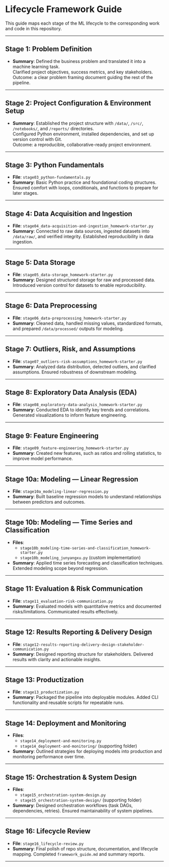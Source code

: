 # Lifecycle Framework Guide

This guide maps each stage of the ML lifecycle to the corresponding work and code in this repository.

---

## Stage 1: Problem Definition
- **Summary**: Defined the business problem and translated it into a machine learning task.  
  Clarified project objectives, success metrics, and key stakeholders.  
  Outcome: a clear problem framing document guiding the rest of the pipeline.

---

## Stage 2: Project Configuration & Environment Setup
- **Summary**: Established the project structure with `/data/`, `/src/`, `/notebooks/`, and `/reports/` directories.  
  Configured Python environment, installed dependencies, and set up version control with Git.  
  Outcome: a reproducible, collaborative-ready project environment.

---

## Stage 3: Python Fundamentals
- **File**: `stage03_python-fundamentals.py`  
- **Summary**: Basic Python practice and foundational coding structures. Ensured comfort with loops, conditionals, and functions to prepare for later stages.

---

## Stage 4: Data Acquisition and Ingestion
- **File**: `stage04_data-acquisition-and-ingestion_homework-starter.py`  
- **Summary**: Connected to raw data sources, ingested datasets into `/data/raw/`, and verified integrity. Established reproducibility in data ingestion.

---

## Stage 5: Data Storage
- **File**: `stage05_data-storage_homework-starter.py`  
- **Summary**: Designed structured storage for raw and processed data. Introduced version control for datasets to enable reproducibility.

---

## Stage 6: Data Preprocessing
- **File**: `stage06_data-preprocessing_homework-starter.py`  
- **Summary**: Cleaned data, handled missing values, standardized formats, and prepared `/data/processed/` outputs for modeling.

---

## Stage 7: Outliers, Risk, and Assumptions
- **File**: `stage07_outliers-risk-assumptions_homework-starter.py`  
- **Summary**: Analyzed data distribution, detected outliers, and clarified assumptions. Ensured robustness of downstream modeling.

---

## Stage 8: Exploratory Data Analysis (EDA)
- **File**: `stage08_exploratory-data-analysis_homework-starter.py`  
- **Summary**: Conducted EDA to identify key trends and correlations. Generated visualizations to inform feature engineering.

---

## Stage 9: Feature Engineering
- **File**: `stage09_feature-engineering_homework-starter.py`  
- **Summary**: Created new features, such as ratios and rolling statistics, to improve model performance.

---

## Stage 10a: Modeling — Linear Regression
- **File**: `stage10a_modeling-linear-regression.py`  
- **Summary**: Built baseline regression models to understand relationships between predictors and outcomes.

---

## Stage 10b: Modeling — Time Series and Classification
- **Files**:  
  - `stage10b_modeling-time-series-and-classification_homework-starter.py`  
  - `stage10b_modeling_junyangxu.py` (custom implementation)  
- **Summary**: Applied time series forecasting and classification techniques. Extended modeling scope beyond regression.

---

## Stage 11: Evaluation & Risk Communication
- **File**: `stage11_evaluation-risk-communication.py`  
- **Summary**: Evaluated models with quantitative metrics and documented risks/limitations. Communicated results effectively.

---

## Stage 12: Results Reporting & Delivery Design
- **File**: `stage12-results-reporting-delivery-design-stakeholder-communication.py`  
- **Summary**: Designed reporting structure for stakeholders. Delivered results with clarity and actionable insights.

---

## Stage 13: Productization
- **File**: `stage13_productization.py`  
- **Summary**: Packaged the pipeline into deployable modules. Added CLI functionality and reusable scripts for repeatable runs.

---

## Stage 14: Deployment and Monitoring
- **Files**:  
  - `stage14_deployment-and-monitoring.py`  
  - `stage14_deployment-and-monitoring/` (supporting folder)  
- **Summary**: Outlined strategies for deploying models into production and monitoring performance over time.

---

## Stage 15: Orchestration & System Design
- **Files**:  
  - `stage15_orchestration-system-design.py`  
  - `stage15_orchestration-system-design/` (supporting folder)  
- **Summary**: Designed orchestration workflows (task DAGs, dependencies, retries). Ensured maintainability of system pipelines.

---

## Stage 16: Lifecycle Review
- **File**: `stage16_lifecycle-review.py`  
- **Summary**: Final polish of repo structure, documentation, and lifecycle mapping. Completed `framework_guide.md` and summary reports.

---
